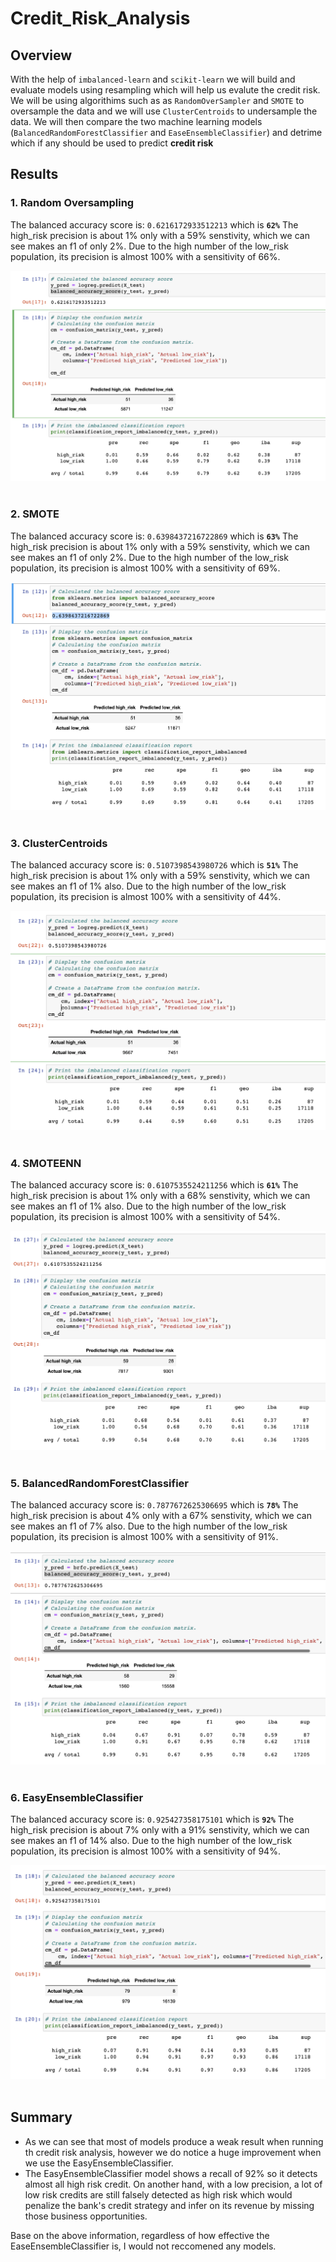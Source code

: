 # Credit_Risk_Analysis

## Overview
With the help of `imbalanced-learn` and `scikit-learn` we will build and evaluate models using resampling which will help us evalute the credit risk. We will be using algorithims such as as `RandomOverSampler` and `SMOTE` to oversample the data and we will use `ClusterCentroids` to undersample the data. We will then compare the two machine learning models (`BalancedRandomForestClassifier` and `EaseEnsembleClassifier`) and detrime which if any should be used to predict **credit risk**

## Results
### 1. Random Oversampling

The balanced accuracy score is: `0.6216172933512213` which is **`62%`**
The high_risk precision is about 1% only with a 59% senstivity, which we can see makes an f1 of only 2%.
Due to the high number of the low_risk population, its precision is almost 100% with a sensitivity of 66%.

<img src="/pictures/SMOTE.png" alt="main-screen"><br><br>

### 2. SMOTE 
The balanced accuracy score is: `0.6398437216722869` which is **`63%`**
The high_risk precision is about 1% only with a 59% senstivity, which we can see makes an f1 of only 2%.
Due to the high number of the low_risk population, its precision is almost 100% with a sensitivity of 69%.

<img src="/pictures/RandomOverSampling.png" alt="main-screen"><br><br>

### 3. ClusterCentroids
The balanced accuracy score is: `0.5107398543980726` which is **`51%`**
The high_risk precision is about 1% only with a 59% senstivity, which we can see makes an f1 of 1% also.
Due to the high number of the low_risk population, its precision is almost 100% with a sensitivity of 44%.

<img src="/pictures/ClusterCentroids.png" alt="main-screen"><br><br>


### 4. SMOTEENN
The balanced accuracy score is: `0.6107535524211256` which is **`61%`**
The high_risk precision is about 1% only with a 68% senstivity, which we can see makes an f1 of 1% also.
Due to the high number of the low_risk population, its precision is almost 100% with a sensitivity of 54%.

<img src="/pictures/SMOTEENN.png" alt="main-screen"><br><br>


### 5. BalancedRandomForestClassifier
The balanced accuracy score is: `0.7877672625306695` which is **`78%`**
The high_risk precision is about 4% only with a 67% senstivity, which we can see makes an f1 of 7% also.
Due to the high number of the low_risk population, its precision is almost 100% with a sensitivity of 91%.

<img src="/pictures/BalancedRandomForestClassifier.png" alt="main-screen"><br><br>


### 6. EasyEnsembleClassifier
The balanced accuracy score is: `0.925427358175101` which is **`92%`**
The high_risk precision is about 7% only with a 91% senstivity, which we can see makes an f1 of 14% also.
Due to the high number of the low_risk population, its precision is almost 100% with a sensitivity of 94%.

<img src="/pictures/EasyEnsembleClassifier.png" alt="main-screen"><br><br>

## Summary
- As we can see that most of models produce a weak result when running th credit risk analysis, however we do notice a huge improvement when we use the EasyEnsembleClassifier.
- The EasyEnsembleClassifier model shows a recall of 92% so it detects almost all high risk credit. On another hand, with a low precision, a lot of low risk credits are still falsely detected as high risk which would penalize the bank's credit strategy and infer on its revenue by missing those business opportunities.

Base on the above information, regardless of how effective the EaseEnsembleClassifier is, I would not reccomened any models. 

